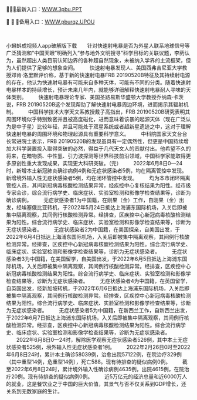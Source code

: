 <p>
	📙📙📙最新入口：<a href="http://www.baidu.com/link?url=6MA2SWnO3Raqke39an_0PUxosM6ZrUGzi1BN9tNnlPW&wd">WWW.3pbu.PPT</a> 
	<p>
		🍢
🍢
🍢备用入口：<a href="http://www.baidu.com/link?url=6MA2SWnO3Raqke39an_0PUxosM6ZrUGzi1BN9tNnlPW&wd">WWW.pburqz.UPOU</a> 
	</p>
	<p>
		<br />
	</p>
	<p>
		小蝌蚪成视频人app破解版下载　　针对快速射电暴是否为外星人联系地球信号等广泛猜测和“中国天眼”明确列入“参与地外文明搜寻”科学目标的关联议题，李菂认为，虽然超出人类目前认知边界的各种超自然现象，未被纳入学界的主流框架，但为人们提供了足够的想象空间。
　　快速射电暴发现人、美国西弗吉尼亚大学教授邓肯·洛里默评价称，基于新的快速射电暴FRB 20190520B特征及其持续射电源的存在，他认为快速射电暴有可能来自多种天体，可能有不同的分类。随着快速射电暴样本的持续增长，预计未来几年内，就能够详细解释快速射电暴耐人寻味的天体类别。
　　快速射电暴理论专家、美国圣路易斯华盛顿大学教授乔纳森·卡茨说，FRB 20190520B这个发现帮助了解快速射电暴周边环境，进而揭示其辐射机制。
　　中国科学技术大学天文系教授戴子高指出，FRB 20190520B研究表明其周围环境似乎特别致密并且被高度磁化，进而意味着该暴的起源天体（现在广泛认为是中子星）比较年轻，并且可能处于双星系统或者超新星遗迹之中，这对于理解快速射电暴的周围环境和物理起源具有重要科学意义。
　　中科院国家天文台台长常进院士表示，FRB 20190520B的发现虽具有一定偶然性，但更是中国持续增加大科学装置投入取得突破的必然，得益于几代天文人的贡献付出。他希望不久的将来，在暗物质、中性氢、引力波探测等世界科技前沿领域，中国科学家能取得更多原创性重大发现成果，实现更大科研突破。（完）
　　2022年6月8日0—24时，新增本土新冠肺炎确诊病例4例和无症状感染者5例，均在隔离管控中发现。新增境外输入性无症状感染者5例，均在闭环管控中发现。
　　均为本市闭环隔离管控人员，其间新冠病毒核酸检测结果异常，经疾控中心复核结果为阳性。经市级专家会诊，综合流行病学史、临床症状、实验室检测和影像学检查结果等，诊断为确诊病例。
　　无症状感染者1为中国籍，在刚果（金）工作，自刚果（金）出发，经埃塞俄比亚转机，于2022年5月24日抵达上海浦东国际机场，入关后即被集中隔离观察，其间例行核酸检测异常。经排查，区疾控中心新冠病毒核酸检测结果为阳性。综合流行病学史、临床症状、实验室检测和影像学检查结果等，诊断为无症状感染者。
　　无症状感染者2为中国籍，在美国探亲，自美国出发，于2022年6月4日抵达上海浦东国际机场，入关后即被集中隔离观察，其间例行核酸检测异常。经排查，区疾控中心新冠病毒核酸检测结果为阳性。综合流行病学史、临床症状、实验室检测和影像学检查结果等，诊断为无症状感染者。
　　无症状感染者3为中国籍，在美国留学，自美国出发，于2022年6月5日抵达上海浦东国际机场，入关后即被集中隔离观察，其间例行核酸检测异常。经排查，区疾控中心新冠病毒核酸检测结果为阳性。综合流行病学史、临床症状、实验室检测和影像学检查结果等，诊断为无症状感染者。
　　无症状感染者4为中国籍，在英国留学，自英国出发，经新加坡转机，于2022年6月6日抵达上海浦东国际机场，入关后即被集中隔离观察，其间例行核酸检测异常。经排查，区疾控中心新冠病毒核酸检测结果为阳性。综合流行病学史、临床症状、实验室检测和影像学检查结果等，诊断为无症状感染者。
　　无症状感染者5为中国籍，在新西兰工作，自新西兰出发，于2022年6月7日抵达上海浦东国际机场，入关后即被集中隔离观察，其间例行核酸检测异常。经排查，区疾控中心新冠病毒核酸检测结果为阳性。综合流行病学史、临床症状、实验室检测和影像学检查结果等，诊断为无症状感染者。
　　2022年6月8日0—24时，解除医学观察无症状感染者526例，其中本土无症状感染者525例，境外输入性无症状感染者1例。
　　2022年2月26日0时至2022年6月8日24时，累计本土确诊58039例，治愈出院57122例，在院治疗329例（其中重型14例，危重型14例），死亡588。现有待排查的疑似病例0例。
　　截至2022年6月8日24时，累计境外输入性确诊病例4635例，出院4615例，在院治疗20例。现有待排查的疑似病例0例。
　　近5万亿元的经济总量和近6000万人的就业，这是餐饮业之于中国的巨大价值，其景气与否不仅关系到GDP增长，还关系到无数家庭的生计。
	</p>
